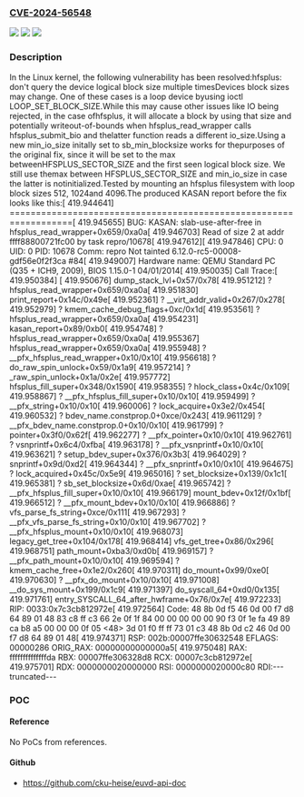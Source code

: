 ### [CVE-2024-56548](https://cve.mitre.org/cgi-bin/cvename.cgi?name=CVE-2024-56548)
![](https://img.shields.io/static/v1?label=Product&message=Linux&color=blue)
![](https://img.shields.io/static/v1?label=Version&message=6596528e391ad978a6a120142cba97a1d7324cb6%3C%20baccb5e12577b7a9eff54ffba301fdaa0f3ee5a8%20&color=brighgreen)
![](https://img.shields.io/static/v1?label=Vulnerability&message=n%2Fa&color=brighgreen)

### Description

In the Linux kernel, the following vulnerability has been resolved:hfsplus: don't query the device logical block size multiple timesDevices block sizes may change. One of these cases is a loop device byusing ioctl LOOP_SET_BLOCK_SIZE.While this may cause other issues like IO being rejected, in the case ofhfsplus, it will allocate a block by using that size and potentially writeout-of-bounds when hfsplus_read_wrapper calls hfsplus_submit_bio and thelatter function reads a different io_size.Using a new min_io_size initally set to sb_min_blocksize works for thepurposes of the original fix, since it will be set to the max betweenHFSPLUS_SECTOR_SIZE and the first seen logical block size. We still use themax between HFSPLUS_SECTOR_SIZE and min_io_size in case the latter is notinitialized.Tested by mounting an hfsplus filesystem with loop block sizes 512, 1024and 4096.The produced KASAN report before the fix looks like this:[  419.944641] ==================================================================[  419.945655] BUG: KASAN: slab-use-after-free in hfsplus_read_wrapper+0x659/0xa0a[  419.946703] Read of size 2 at addr ffff88800721fc00 by task repro/10678[  419.947612][  419.947846] CPU: 0 UID: 0 PID: 10678 Comm: repro Not tainted 6.12.0-rc5-00008-gdf56e0f2f3ca #84[  419.949007] Hardware name: QEMU Standard PC (Q35 + ICH9, 2009), BIOS 1.15.0-1 04/01/2014[  419.950035] Call Trace:[  419.950384]  <TASK>[  419.950676]  dump_stack_lvl+0x57/0x78[  419.951212]  ? hfsplus_read_wrapper+0x659/0xa0a[  419.951830]  print_report+0x14c/0x49e[  419.952361]  ? __virt_addr_valid+0x267/0x278[  419.952979]  ? kmem_cache_debug_flags+0xc/0x1d[  419.953561]  ? hfsplus_read_wrapper+0x659/0xa0a[  419.954231]  kasan_report+0x89/0xb0[  419.954748]  ? hfsplus_read_wrapper+0x659/0xa0a[  419.955367]  hfsplus_read_wrapper+0x659/0xa0a[  419.955948]  ? __pfx_hfsplus_read_wrapper+0x10/0x10[  419.956618]  ? do_raw_spin_unlock+0x59/0x1a9[  419.957214]  ? _raw_spin_unlock+0x1a/0x2e[  419.957772]  hfsplus_fill_super+0x348/0x1590[  419.958355]  ? hlock_class+0x4c/0x109[  419.958867]  ? __pfx_hfsplus_fill_super+0x10/0x10[  419.959499]  ? __pfx_string+0x10/0x10[  419.960006]  ? lock_acquire+0x3e2/0x454[  419.960532]  ? bdev_name.constprop.0+0xce/0x243[  419.961129]  ? __pfx_bdev_name.constprop.0+0x10/0x10[  419.961799]  ? pointer+0x3f0/0x62f[  419.962277]  ? __pfx_pointer+0x10/0x10[  419.962761]  ? vsnprintf+0x6c4/0xfba[  419.963178]  ? __pfx_vsnprintf+0x10/0x10[  419.963621]  ? setup_bdev_super+0x376/0x3b3[  419.964029]  ? snprintf+0x9d/0xd2[  419.964344]  ? __pfx_snprintf+0x10/0x10[  419.964675]  ? lock_acquired+0x45c/0x5e9[  419.965016]  ? set_blocksize+0x139/0x1c1[  419.965381]  ? sb_set_blocksize+0x6d/0xae[  419.965742]  ? __pfx_hfsplus_fill_super+0x10/0x10[  419.966179]  mount_bdev+0x12f/0x1bf[  419.966512]  ? __pfx_mount_bdev+0x10/0x10[  419.966886]  ? vfs_parse_fs_string+0xce/0x111[  419.967293]  ? __pfx_vfs_parse_fs_string+0x10/0x10[  419.967702]  ? __pfx_hfsplus_mount+0x10/0x10[  419.968073]  legacy_get_tree+0x104/0x178[  419.968414]  vfs_get_tree+0x86/0x296[  419.968751]  path_mount+0xba3/0xd0b[  419.969157]  ? __pfx_path_mount+0x10/0x10[  419.969594]  ? kmem_cache_free+0x1e2/0x260[  419.970311]  do_mount+0x99/0xe0[  419.970630]  ? __pfx_do_mount+0x10/0x10[  419.971008]  __do_sys_mount+0x199/0x1c9[  419.971397]  do_syscall_64+0xd0/0x135[  419.971761]  entry_SYSCALL_64_after_hwframe+0x76/0x7e[  419.972233] RIP: 0033:0x7c3cb812972e[  419.972564] Code: 48 8b 0d f5 46 0d 00 f7 d8 64 89 01 48 83 c8 ff c3 66 2e 0f 1f 84 00 00 00 00 00 90 f3 0f 1e fa 49 89 ca b8 a5 00 00 00 0f 05 <48> 3d 01 f0 ff ff 73 01 c3 48 8b 0d c2 46 0d 00 f7 d8 64 89 01 48[  419.974371] RSP: 002b:00007ffe30632548 EFLAGS: 00000286 ORIG_RAX: 00000000000000a5[  419.975048] RAX: ffffffffffffffda RBX: 00007ffe306328d8 RCX: 00007c3cb812972e[  419.975701] RDX: 0000000020000000 RSI: 0000000020000c80 RDI:---truncated---

### POC

#### Reference
No PoCs from references.

#### Github
- https://github.com/cku-heise/euvd-api-doc

